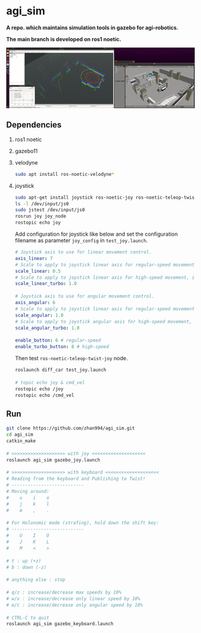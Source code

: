 # agi_sim
**A repo. which maintains simulation tools in gazebo for agi-robotics.**

**The main branch is  developed on ros1 noetic.**

![](imgs/gazebo_rviz.gif)

## Dependencies

1. ros1 noetic

2. gazebo11

3. velodyne

   ```bash
   sudo apt install ros-noetic-velodyne*
   ```

4. joystick

   ```bash
   sudo apt-get install joystick ros-noetic-joy ros-noetic-teleop-twist-joy 
   ls -l /dev/input/js0
   sudo jstest /dev/input/js0
   rosrun joy joy_node
   rostopic echo joy
   ```
   
   Add configuration for joystick like below and set the configuration filename as parameter `joy_config`  in `test_joy.launch`.
   
   ```yaml
   # Joystick axis to use for linear movement control.  
   axis_linear: 7  
   # Scale to apply to joystick linear axis for regular-speed movement, in m/s.
   scale_linear: 0.5 
   # Scale to apply to joystick linear axis for high-speed movement, in m/s.
   scale_linear_turbo: 1.0 
   
   # Joystick axis to use for angular movement control.
   axis_angular: 6
   # Scale to apply to joystick linear axis for regular-speed movement, in m/s.
   scale_angular: 1.0 
   # Scale to apply to joystick angular axis for high-speed movement, in rad/s.
   scale_angular_turbo: 1.0 
   
   enable_button: 6 # regular-speed
   enable_turbo_button: 8 # high-speed
   ```
   
   Then test `ros-noetic-teleop-twist-joy` node.
   
   ```bash
   roslaunch diff_car test_joy.launch
   
   # topic echo joy & cmd_vel
   rostopic echo /joy
   rostopic echo /cmd_vel
   ```

## Run

```bash
git clone https://github.com/zhan994/agi_sim.git
cd agi_sim
catkin_make

# >>>>>>>>>>>>>>>>>>>> with joy <<<<<<<<<<<<<<<<<<<<
roslaunch agi_sim gazebo_joy.launch

# >>>>>>>>>>>>>>>>>>>> with keyboard <<<<<<<<<<<<<<<<<<<<
# Reading from the keyboard and Publishing to Twist!
# ---------------------------
# Moving around:
#    u    i    o
#    j    k    l
#    m    ,    .

# For Holonomic mode (strafing), hold down the shift key:
# ---------------------------
#    U    I    O
#    J    K    L
#    M    <    >

# t : up (+z)
# b : down (-z)

# anything else : stop

# q/z : increase/decrease max speeds by 10%
# w/x : increase/decrease only linear speed by 10%
# e/c : increase/decrease only angular speed by 10%

# CTRL-C to quit
roslaunch agi_sim gazebo_keyboard.launch
```

